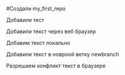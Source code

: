 ﻿#Создали my_first_repo

Добавили тест

Добавили текст через веб браузер

Добавим текст локально

Добавили текст в новроой ветку newbranch

Разрешаем конфликт текст в браузере
